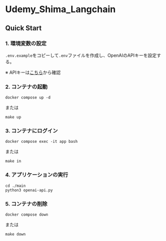 # Udemy_Shima_Langchain

## Quick Start

### 1. 環境変数の設定

`.env.example`をコピーして`.env`ファイルを作成し、OpenAIのAPIキーを設定する。

※ APIキーは[こちら](https://platform.openai.com/settings/organization/api-keys)から確認

### 2. コンテナの起動 

```
docker compose up -d
```
または
```
make up
```

### 3. コンテナにログイン

```
docker compose exec -it app bash
```
または
```
make in
```

### 4. アプリケーションの実行

```
cd ./main
python3 openai-api.py
```

### 5. コンテナの削除

```
docker compose down
```
または
```
make down
```
